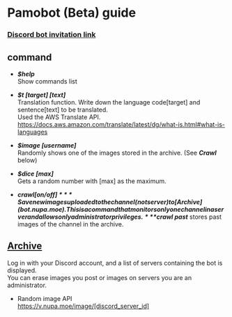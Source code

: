 # Pamobot (Beta) guide

### [Discord bot invitation link](https://discordapp.com/oauth2/authorize?client_id=502450494380179461&permissions=522304&scope=bot)

## command
- ***$help***  
Show commands list

- ***$t [target] [text]***  
Translation function. Write down the language code[target] and sentence[text] to be translated.  
Used the AWS Translate API.  
https://docs.aws.amazon.com/translate/latest/dg/what-is.html#what-is-languages

- ***$image [username]***  
Randomly shows one of the images stored in the archive. (See ***Crawl*** below)

- ***$dice [max]***  
Gets a random number with [max] as the maximum.

- ***$crawl [on/off]***  
Save new images uploaded to the channel(not server) to [Archive](bot.nupa.moe).  
This is a command that monitors only one channel in a server and allows only administrator privileges.  
***$crawl past*** stores past images of the channel in the archive.

## [Archive](http://bot.nupa.moe/)  
Log in with your Discord account, and a list of servers containing the bot is displayed.  
You can erase images you post or images on servers you are an administrator.  
- Random image API  
    https://v.nupa.moe/image/[discord_server_id]
